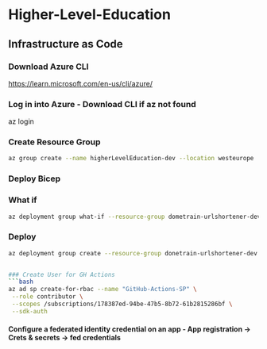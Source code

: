 # Higher-Level-Education

## Infrastructure as Code

### Download Azure CLI

https://learn.microsoft.com/en-us/cli/azure/

### Log in into Azure - Download CLI if az not found

az login

### Create Resource Group

```bash
az group create --name higherLevelEducation-dev --location westeurope
```

### Deploy Bicep

### What if

```bash
az deployment group what-if --resource-group dometrain-urlshortener-dev --template-file infrastructure/main.bicep
```

### Deploy

````bash
az deployment group create --resource-group donetrain-urlshortener-dev --template-file infrastructure/main.bicep


### Create User for GH Actions
```bash
az ad sp create-for-rbac --name "GitHub-Actions-SP" \
 --role contributor \
 --scopes /subscriptions/178387ed-94be-47b5-8b72-61b2815286bf \
 --sdk-auth
````

#### Configure a federated identity credential on an app - App registration -> Crets & secrets -> fed credentials
